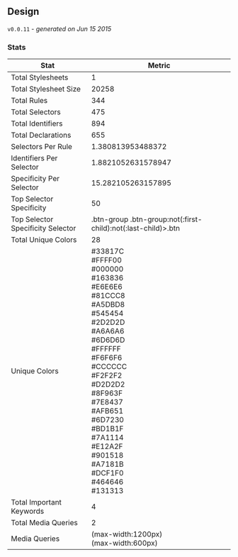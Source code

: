 ## Design
`v0.0.11` - *generated on Jun 15 2015*
### Stats
|Stat|Metric|
|---|---|
|Total Stylesheets|1|
|Total Stylesheet Size|20258|
|Total Rules|344|
|Total Selectors|475|
|Total Identifiers|894|
|Total Declarations|655|
|Selectors Per Rule|1.380813953488372|
|Identifiers Per Selector|1.8821052631578947|
|Specificity Per Selector|15.282105263157895|
|Top Selector Specificity|50|
|Top Selector Specificity Selector|.btn-group .btn-group:not(:first-child):not(:last-child)>.btn|
|Total Unique Colors|28|
|Unique Colors|#33817C<br/>#FFFF00<br/>#000000<br/>#163836<br/>#E6E6E6<br/>#81CCC8<br/>#A5DBD8<br/>#545454<br/>#2D2D2D<br/>#A6A6A6<br/>#6D6D6D<br/>#FFFFFF<br/>#F6F6F6<br/>#CCCCCC<br/>#F2F2F2<br/>#D2D2D2<br/>#8F963F<br/>#7E8437<br/>#AFB651<br/>#6D7230<br/>#BD1B1F<br/>#7A1114<br/>#E12A2F<br/>#901518<br/>#A7181B<br/>#DCF1F0<br/>#464646<br/>#131313|
|Total Important Keywords|4|
|Total Media Queries|2|
|Media Queries|(max-width:1200px)<br/>(max-width:600px)|